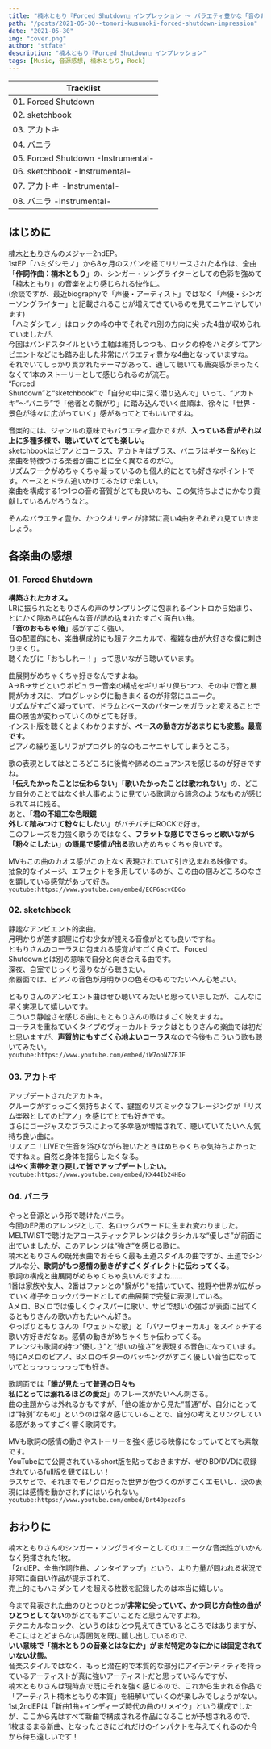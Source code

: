 ```yaml
---
title: "楠木ともり『Forced Shutdown』インプレッション ～ バラエティ豊かな「音のおもちゃ箱」。"
path: "/posts/2021-05-30--tomori-kusunoki-forced-shutdown-impression"
date: "2021-05-30"
img: "cover.png"
author: "stfate"
description: "楠木ともり『Forced Shutdown』インプレッション"
tags: [Music, 音源感想, 楠木ともり, Rock]
---
```

<style type="text/css">
<!--
p {white-space: pre-wrap};
-->
</style>

<table>
    <thead>
        <tr>
            <th>Tracklist</th>
        </tr>
    </thead>
    <tbody>
        <tr>
            <td>01. Forced Shutdown</td>
        </tr>
        <tr>
            <td>02. sketchbook</td>
        </tr>
        <tr>
            <td>03. アカトキ</td>
        </tr>
        <tr>
            <td>04. バニラ</td>
        </tr>
        <tr>
            <td>05. Forced Shutdown -Instrumental-</td>
        </tr>
        <tr>
            <td>06. sketchbook -Instrumental-</td>
        </tr>
        <tr>
            <td>07. アカトキ -Instrumental-</td>
        </tr>
        <tr>
            <td>08. バニラ -Instrumental-</td>
        </tr>
    </tbody>
</table>

## はじめに

[楠木ともり](https://www.kusunokitomori.com/)さんのメジャー2ndEP。
1stEP「ハミダシモノ」から8ヶ月のスパンを経てリリースされた本作は、全曲「**作詞作曲：楠木ともり**」の、シンガー・ソングライターとしての色彩を強めて「楠木ともり」の音楽をより感じられる快作に。
(余談ですが、最近biographyで「声優・アーティスト」ではなく「声優・シンガーソングライター」と記載されることが増えてきているのを見てニヤニヤしています)
「ハミダシモノ」はロックの枠の中でそれぞれ別の方向に尖った4曲が収められていましたが、
今回はバンドスタイルという主軸は維持しつつも、ロックの枠をハミダシてアンビエントなどにも踏み出した非常にバラエティ豊かな4曲となっていますね。
それでいてしっかり貫かれたテーマがあって、通して聴いても唐突感がまったくなくて1本のストーリーとして感じられるのが流石。
“Forced Shutdown”と“sketchbook”で「自分の中に深く潜り込んで」いって、“アカトキ”～“バニラ”で「他者との繋がり」に踏み込んでいく曲順は、徐々に「世界・景色が徐々に広がっていく」感があってとてもいいですね。

音楽的には、ジャンルの意味でもバラエティ豊かですが、**入っている音がそれ以上に多種多様で、聴いていてとても楽しい。**
sketchbookはピアノとコーラス、アカトキはブラス、バニラはギター＆Keyと楽曲を特徴づける楽器が曲ごとに全く異なるのが○。
リズムワークがめちゃくちゃ凝っているのも個人的にとても好きなポイントです。ベースとドラム追いかけてるだけで楽しい。
楽曲を構成する1つ1つの音の音質がとても良いのも、この気持ちよさにかなり貢献しているんだろうなと。

そんなバラエティ豊か、かつクオリティが非常に高い4曲をそれぞれ見ていきましょう。

## 各楽曲の感想

### 01. Forced Shutdown

**構築されたカオス。**
LRに振られたともりさんの声のサンプリングに包まれるイントロから始まり、とにかく隙あらば色んな音が詰め込まれたすごく面白い曲。
「**音のおもちゃ箱**」感がすごく強い。
音の配置的にも、楽曲構成的にも超テクニカルで、複雑な曲が大好きな僕に刺さりまくり。
聴くたびに「おもしれー！」って思いながら聴いています。

曲展開がめちゃくちゃ好きなんですよね。
A→B→サビというポピュラー音楽の構成をギリギリ保ちつつ、その中で音と展開がカオスに、プログレッシヴに動きまくるのが非常にユニーク。
リズムがすごく凝っていて、ドラムとベースのパターンをガラッと変えることで曲の景色が変わっていくのがとても好き。
インスト版を聴くとよくわかりますが、**ベースの動き方があまりにも変態。最高です。**
ピアノの繰り返しリフがプログレ的なのもニヤニヤしてしまうところ。

歌の表現としてはところどころに後悔や諦めのニュアンスを感じるのが好きですね。
「**伝えたかったことは伝わらない**」「**歌いたかったことは歌われない**」の、どこか自分のことではなく他人事のように見ている歌詞から諦念のようなものが感じられて耳に残る。
あと、「**君の不細工な色眼鏡 外して踏みつけて粉々にしたい**」がバチバチにROCKで好き。
このフレーズを力強く歌うのではなく、**フラットな感じでさらっと歌いながら「粉々にしたい」の語尾で感情が出る**歌い方めちゃくちゃ良いです。

MVもこの曲のカオス感がこの上なく表現されていて引き込まれる映像です。
抽象的なイメージ、エフェクトを多用しているのが、この曲の掴みどころのなさを顕している感覚があって好き。
`youtube:https://www.youtube.com/embed/ECF6acvCDGo`

### 02. sketchbook

静謐なアンビエント的楽曲。
月明かりが差す部屋に佇む少女が視える音像がとても良いですね。
ともりさんのコーラスに包まれる感覚がすごく良くて、Forced Shutdownとは別の意味で自分と向き合える曲です。
深夜、自室でじっくり浸りながら聴きたい。
楽器面では、ピアノの音色が月明かりの色そのものでたいへん心地よい。

ともりさんのアンビエント曲はぜひ聴いてみたいと思っていましたが、こんなに早く実現して嬉しいです。
こういう静謐さを感じる曲にもともりさんの歌はすごく映えますね。
コーラスを重ねていくタイプのヴォーカルトラックはともりさんの楽曲では初だと思いますが、**声質的にもすごく心地よいコーラス**なので今後もこういう歌も聴いてみたい。
`youtube:https://www.youtube.com/embed/iW7ooNZZEJE`

### 03. アカトキ

アップデートされたアカトキ。
グルーヴがすっっごく気持ちよくて、鍵盤のリズミックなフレージングが「リズム楽器としてのピアノ」を感じてとても好きです。
さらにゴージャスなブラスによって多幸感が増幅されて、聴いていてたいへん気持ち良い曲に。
リスアニ！LIVEで生音を浴びながら聴いたときはめちゃくちゃ気持ちよかったですねぇ。自然と身体を揺らしたくなる。
**はやく声帯を取り戻して皆でアップデートしたい。**
`youtube:https://www.youtube.com/embed/KX44Ib24HEo`

### 04. バニラ

やっと音源という形で聴けたバニラ。
今回のEP用のアレンジとして、名ロックバラードに生まれ変わりました。
MELTWISTで聴けたアコースティックアレンジはクラシカルな“優しさ”が前面に出ていましたが、このアレンジは“強さ”を感じる歌に。
楠木ともりさんの既発表曲でおそらく最も王道スタイルの曲ですが、王道でシンプルな分、**歌詞がもつ感情の動きがすごくダイレクトに伝わってくる**。
歌詞の構成と曲展開がめちゃくちゃ良いんですよね……
1番は家族や友人、2番はファンとの"繋がり"を描いていて、視野や世界が広がっていく様子をロックバラードとしての曲展開で完璧に表現している。
Aメロ、Bメロでは優しくウィスパーに歌い、サビで想いの強さが表面に出てくるともりさんの歌い方もたいへん好き。
やっぱりともりさんの「ウェットな歌」と「パワーヴォーカル」をスイッチする歌い方好きだなぁ。感情の動きがめちゃくちゃ伝わってくる。
アレンジも歌詞の持つ“優しさ”と“想いの強さ”を表現する音色になっています。
特にAメロのピアノ、Bメロのギターのバッキングがすごく優しい音色になっていてとっっっっっっっても好き。

歌詞面では「**誰が見たって普通の日々も 私にとっては溺れるほどの愛だ**」のフレーズがたいへん刺さる。
曲の主題からは外れるかもですが、「他の誰かから見た“普通”が、自分にとっては“特別”なもの」というのは常々感じていることで、自分の考えとリンクしている感があってすごく響く歌詞です。

MVも歌詞の感情の動きやストーリーを強く感じる映像になっていてとても素敵です。
YouTubeにて公開されているshort版を貼っておきますが、ぜひBD/DVDに収録されているfull版を観てほしい！
ラスサビで、それまでモノクロだった世界が色づくのがすごくエモいし、涙の表現には感情を動かされずにはいられない。
`youtube:https://www.youtube.com/embed/Brt40pezoFs`

## おわりに

楠木ともりさんのシンガー・ソングライターとしてのユニークな音楽性がいかんなく発揮された1枚。
「2ndEP、全曲作詞作曲、ノンタイアップ」という、より力量が問われる状況で非常に面白い作品が提示されて、
売上的にもハミダシモノを超える枚数を記録したのは本当に嬉しい。

今まで発表された曲のひとつひとつが**非常に尖っていて、かつ同じ方向性の曲がひとつとしてない**のがとてもすごいことだと思うんですよね。
テクニカルなロック、というのはひとつ見えてきているところではありますが、そこにはとどまらない雰囲気を既に醸し出しているので、
**いい意味で「楠木ともりの音楽とはなにか」がまだ特定のなにかには固定されていない状態。**
音楽スタイルではなく、もっと潜在的で本質的な部分にアイデンティティを持っているアーティストが真に強いアーティストだと思っているんですが、
楠木ともりさんは現時点で既にそれを強く感じるので、これから生まれる作品で「アーティスト楠木ともりの本質」を紐解いていくのが楽しみでしょうがない。
1st,2ndEPは「新曲1曲+インディーズ時代の曲のリメイク」という構成でしたが、ここから先はすべて新曲で構成される作品になることが予想されるので、
1枚まるまる新曲、となったときにどれだけのインパクトを与えてくれるのか今から待ち遠しいです！

<!-- # 伝えたいこと

- 1st以上にバラエティ豊かでかつ尖った音楽性、それでいて4曲通して聴くと確かなストーリーを感じるEP
- 「自分と向き合う」ことと「他者と繋がる」ことの両方を体感できる4曲
    - Forced Shutdown, sketchbook: 自分と向き合う
    - アカトキ，バニラ: 他者との繋がり
- Forced Shutdown
    - A→B→サビというポピュラー音楽の構成をギリギリ保ちつつ、その中で音と曲展開がカオスにプログレッシヴに動きまくる
    - 色んな音が詰め込まれた「音のおもちゃ箱」感
    - リズムをガラッと変えることで景色が変わるのがとても良い
    - ピアノの繰り返しリフがプログレ的
    - インスト版聴くとよくわかるが，ベースの動き方が変態すぎる
    - 後悔や諦めのニュアンスを感じるのが好き
    - 「君の不細工な色眼鏡 外して踏みつけて粉々にしたい」が超ROCKで好き。強い感情で歌うんじゃなくてフラットにこのフレーズを歌ってるのがよき
- sketchbook
    - 月明かりが差す部屋に佇む少女が視える音
    - コーラスに包まれる感覚がよい．FSとは別の意味で自分と向き合える曲。深夜に聴きたい
    - ピアノとの音色が月明かりの色そのもので心地よい
- アカトキ
    - 鍵盤のリズミックなフレージングがとても好き
    - ブラスの多幸感
    - 聴いてると自然と身体を揺らしたくなる
    - リスアニで生音を浴びながら聴いたときの体験がたいへん気持ちよかった
    - はやく声帯を取り戻して皆でアップデートしたい
- バニラ
    - 名ロックバラードに生まれ変わった
        - MELTWISTのアコースティックなアレンジは優しさが前面に出ていたが、このVerは意志の強さを感じる歌に
    - Aメロのバッキングピアノ、Bメロのバッキングギターの優しい音色がとても好き
    - 1番は家族や友人、2番はファンとの"繋がり"を描いていて、世界が広がっていく様子をロックバラードとしての曲展開で完璧に表現
    - MVもそのストーリーを強く感じる。ラスサビの涙と、世界が色づく表現があまりにもエモい。感情になる -->
